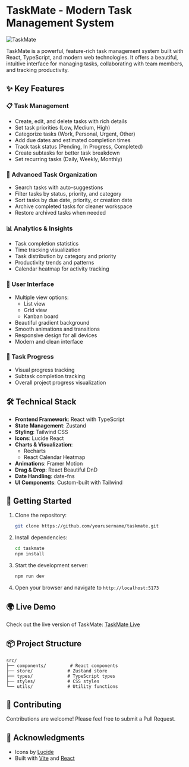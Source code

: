 # TaskMate - Modern Task Management System

![TaskMate](https://i.postimg.cc/15j6jF9R/Taskmate.png)

TaskMate is a powerful, feature-rich task management system built with React, TypeScript, and modern web technologies. It offers a beautiful, intuitive interface for managing tasks, collaborating with team members, and tracking productivity.

## ✨ Key Features

### 📋 Task Management
- Create, edit, and delete tasks with rich details
- Set task priorities (Low, Medium, High)
- Categorize tasks (Work, Personal, Urgent, Other)
- Add due dates and estimated completion times
- Track task status (Pending, In Progress, Completed)
- Create subtasks for better task breakdown
- Set recurring tasks (Daily, Weekly, Monthly)

### 🎯 Advanced Task Organization
- Search tasks with auto-suggestions
- Filter tasks by status, priority, and category
- Sort tasks by due date, priority, or creation date
- Archive completed tasks for cleaner workspace
- Restore archived tasks when needed

### 📊 Analytics & Insights
- Task completion statistics
- Time tracking visualization
- Task distribution by category and priority
- Productivity trends and patterns
- Calendar heatmap for activity tracking

### 📱 User Interface
- Multiple view options:
  - List view
  - Grid view
  - Kanban board
- Beautiful gradient background
- Smooth animations and transitions
- Responsive design for all devices
- Modern and clean interface

### 🔄 Task Progress
- Visual progress tracking
- Subtask completion tracking
- Overall project progress visualization

## 🛠️ Technical Stack

- **Frontend Framework**: React with TypeScript
- **State Management**: Zustand
- **Styling**: Tailwind CSS
- **Icons**: Lucide React
- **Charts & Visualization**:
  - Recharts
  - React Calendar Heatmap
- **Animations**: Framer Motion
- **Drag & Drop**: React Beautiful DnD
- **Date Handling**: date-fns
- **UI Components**: Custom-built with Tailwind

## 🚀 Getting Started

1. Clone the repository:
   ```bash
   git clone https://github.com/yourusername/taskmate.git
   ```

2. Install dependencies:
   ```bash
   cd taskmate
   npm install
   ```

3. Start the development server:
   ```bash
   npm run dev
   ```

4. Open your browser and navigate to `http://localhost:5173`

## 🌍 Live Demo

Check out the live version of TaskMate: [TaskMate Live](https://taskmate-partha.netlify.app/)

## 📦 Project Structure

```
src/
├── components/         # React components
├── store/             # Zustand store
├── types/             # TypeScript types
├── styles/            # CSS styles
└── utils/             # Utility functions
```

## 🤝 Contributing

Contributions are welcome! Please feel free to submit a Pull Request.


## 🙏 Acknowledgments

- Icons by [Lucide](https://lucide.dev)
- Built with [Vite](https://vitejs.dev) and [React](https://reactjs.org)
